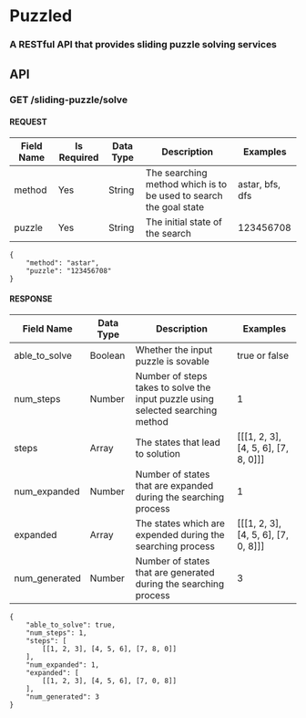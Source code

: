 # Puzzled

### A RESTful API that provides sliding puzzle solving services

## API

### GET /sliding-puzzle/solve

#### REQUEST

| Field Name | Is Required | Data Type | Description | Examples |
|------------|-------------|-----------|-------------------------------------------------------------------|-----------------|
| method | Yes | String | The searching method which is to be used to search the goal state | astar, bfs, dfs |
| puzzle | Yes | String | The initial state of the search | 123456708 |

```
{
    "method": "astar",
    "puzzle": "123456708"
}
```

#### RESPONSE

| Field Name | Data Type | Description | Examples |
|------------|-----------|-------------------------------------------------------------------|-----------------|
| able_to_solve | Boolean | Whether the input puzzle is sovable | true or false |
| num_steps | Number | Number of steps takes to solve the input puzzle using selected searching method | 1 |
| steps | Array | The states that lead to solution | [[[1, 2, 3], [4, 5, 6], [7, 8, 0]]] |
| num_expanded | Number | Number of states that are expanded during the searching process | 1 |
| expanded | Array | The states which are expended during the searching process |  [[[1, 2, 3], [4, 5, 6], [7, 0, 8]]] |
| num_generated | Number | Number of states that are generated during the searching process | 3 |

```
{
    "able_to_solve": true,
    "num_steps": 1,
    "steps": [
        [[1, 2, 3], [4, 5, 6], [7, 8, 0]]
    ],
    "num_expanded": 1,
    "expanded": [
        [[1, 2, 3], [4, 5, 6], [7, 0, 8]]
    ],
    "num_generated": 3
}
```
